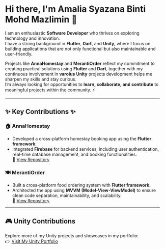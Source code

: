 # Hi there, I'm Amalia Syazana Binti Mohd Mazlimin 👋

I am an enthusiastic **Software Developer** who thrives on exploring technology and innovation.  
I have a strong background in **Flutter**, **Dart**, and **Unity**, where I focus on building applications that are not only functional but also maintainable and user-friendly.  

Projects like **AnnaHomestay** and **MerantiOrder** reflect my commitment to creating practical solutions using **Flutter** and **Dart**, together with my continuous involvement in **varoius** **Unity** projects development helps me sharpen my skills and stay curious.  
I’m always looking for opportunities to **learn, collaborate, and contribute** to meaningful projects within the community. ⚡  

---

## ✨ Key Contributions ✨  

### 🏠 AnnaHomestay  
- Developed a cross-platform homestay booking app using the **Flutter framework**.  
- Integrated **Firebase** for backend services, including user authentication, real-time database management, and booking functionalities.  
🔗 [View Repository](https://github.com/amaliasyazana/homestayBooking)  

### 🍽️ MerantiOrder  
- Built a cross-platform food ordering system with **Flutter framework**.  
- Architected the app using **MVVM (Model-View-ViewModel)** to ensure clean code separation, maintainability, and scalability.  
🔗 [View Repository](https://github.com/amaliasyazana/merantiOrder)  
 

---

## 🎮 Unity Contributions  
Explore more of my Unity projects and showcases in my portfolio:  
👉 [Visit My Unity Portfolio](https://amaliasyazana-portfolio.my.canva.site/)  
